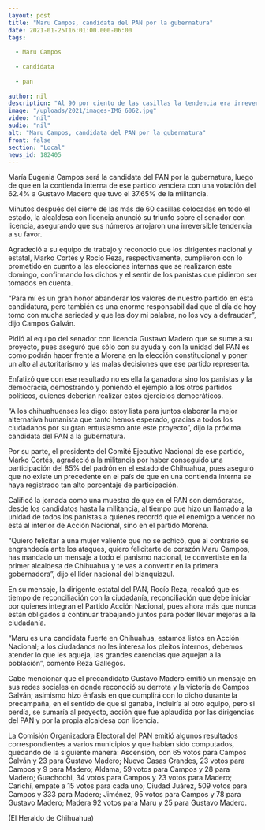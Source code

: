 ```yaml
---
layout: post
title: "Maru Campos, candidata del PAN por la gubernatura"
date: 2021-01-25T16:01:00.000-06:00
tags:
  
  - Maru Campos
  
  - candidata
  
  - pan
  
author: nil
description: "Al 90 por ciento de las casillas la tendencia era irreversible"
image: "/uploads/2021/images-IMG_6062.jpg"
video: "nil"
audio: "nil"
alt: "Maru Campos, candidata del PAN por la gubernatura"
front: false
section: "Local"
news_id: 182405
---
```


María Eugenia Campos será la candidata del PAN por la gubernatura, luego de que en la contienda interna de ese partido venciera con una votación del 62.4% a Gustavo Madero que tuvo el 37.65% de la militancia.

Minutos después del cierre de las más de 60 casillas colocadas en todo el estado, la alcaldesa con licencia anunció su triunfo sobre el senador con licencia, asegurando que sus números arrojaron una irreversible tendencia a su favor.

Agradeció a su equipo de trabajo y reconoció que los dirigentes nacional y estatal, Marko Cortés y Rocío Reza, respectivamente, cumplieron con lo prometido en cuanto a las elecciones internas que se realizaron este domingo, confirmando los dichos y el sentir de los panistas que pidieron ser tomados en cuenta.

“Para mí es un gran honor abanderar los valores de nuestro partido en esta candidatura, pero también es una enorme responsabilidad que el día de hoy tomo con mucha seriedad y que les doy mi palabra, no los voy a defraudar”, dijo Campos Galván.

Pidió al equipo del senador con licencia Gustavo Madero que se sume a su proyecto, pues aseguró que sólo con su ayuda y con la unidad del PAN es como podrán hacer frente a Morena en la elección constitucional y poner un alto al autoritarismo y las malas decisiones que ese partido representa.

Enfatizó que con ese resultado no es ella la ganadora sino los panistas y la democracia, demostrando y poniendo el ejemplo a los otros partidos políticos, quienes deberían realizar estos ejercicios democráticos.

“A los chihuahuenses les digo: estoy lista para juntos elaborar la mejor alternativa humanista que tanto hemos esperado, gracias a todos los ciudadanos por su gran entusiasmo ante este proyecto”, dijo la próxima candidata del PAN a la gubernatura.

Por su parte, el presidente del Comité Ejecutivo Nacional de ese partido, Marko Cortés, agradeció a la militancia por haber conseguido una participación del 85% del padrón en el estado de Chihuahua, pues aseguró que no existe un precedente en el país de que en una contienda interna se haya registrado tan alto porcentaje de participación.

Calificó la jornada como una muestra de que en el PAN son demócratas, desde los candidatos hasta la militancia, al tiempo que hizo un llamado a la unidad de todos los panistas a quienes recordó que el enemigo a vencer no está al interior de Acción Nacional, sino en el partido Morena.

“Quiero felicitar a una mujer valiente que no se achicó, que al contrario se engrandecía ante los ataques, quiero felicitarte de corazón Maru Campos, has mandado un mensaje a todo el panismo nacional, te convertiste en la primer alcaldesa de Chihuahua y te vas a convertir en la primera gobernadora”, dijo el líder nacional del blanquiazul.

En su mensaje, la dirigente estatal del PAN, Rocío Reza, recalcó que es tiempo de reconciliación con la ciudadanía, reconciliación que debe iniciar por quienes integran el Partido Acción Nacional, pues ahora más que nunca están obligados a continuar trabajando juntos para poder llevar mejoras a la ciudadanía.

“Maru es una candidata fuerte en Chihuahua, estamos listos en Acción Nacional; a los ciudadanos no les interesa los pleitos internos, debemos atender lo que les aqueja, las grandes carencias que aquejan a la población”, comentó Reza Gallegos.

Cabe mencionar que el precandidato Gustavo Madero emitió un mensaje en sus redes sociales en donde reconoció su derrota y la victoria de Campos Galván; asimismo hizo énfasis en que cumplirá con lo dicho durante la precampaña, en el sentido de que si ganaba, incluiría al otro equipo, pero si perdía, se sumaría al proyecto, acción que fue aplaudida por las dirigencias del PAN y por la propia alcaldesa con licencia.

La Comisión Organizadora Electoral del PAN emitió algunos resultados correspondientes a varios municipios y que habían sido computados, quedando de la siguiente manera: Ascensión, con 65 votos para Campos Galván y 23 para Gustavo Madero; Nuevo Casas Grandes, 23 votos para Campos y 9 para Madero; Aldama, 59 votos para Campos y 28 para Madero; Guachochi, 34 votos para Campos y 23 votos para Madero; Carichí, empate a 15 votos para cada uno; Ciudad Juárez, 509 votos para Campos y 333 para Madero; Jiménez, 95 votos para Campos y 78 para Gustavo Madero; Madera 92 votos para Maru y 25 para Gustavo Madero.

(El Heraldo de Chihuahua)